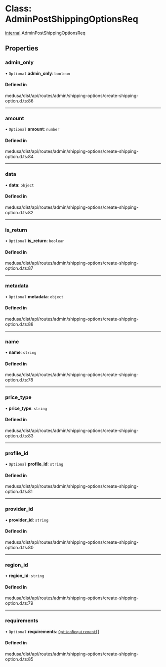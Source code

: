 # Class: AdminPostShippingOptionsReq

[internal](../modules/internal-21.md).AdminPostShippingOptionsReq

## Properties

### admin\_only

• `Optional` **admin\_only**: `boolean`

#### Defined in

medusa/dist/api/routes/admin/shipping-options/create-shipping-option.d.ts:86

___

### amount

• `Optional` **amount**: `number`

#### Defined in

medusa/dist/api/routes/admin/shipping-options/create-shipping-option.d.ts:84

___

### data

• **data**: `object`

#### Defined in

medusa/dist/api/routes/admin/shipping-options/create-shipping-option.d.ts:82

___

### is\_return

• `Optional` **is\_return**: `boolean`

#### Defined in

medusa/dist/api/routes/admin/shipping-options/create-shipping-option.d.ts:87

___

### metadata

• `Optional` **metadata**: `object`

#### Defined in

medusa/dist/api/routes/admin/shipping-options/create-shipping-option.d.ts:88

___

### name

• **name**: `string`

#### Defined in

medusa/dist/api/routes/admin/shipping-options/create-shipping-option.d.ts:78

___

### price\_type

• **price\_type**: `string`

#### Defined in

medusa/dist/api/routes/admin/shipping-options/create-shipping-option.d.ts:83

___

### profile\_id

• `Optional` **profile\_id**: `string`

#### Defined in

medusa/dist/api/routes/admin/shipping-options/create-shipping-option.d.ts:81

___

### provider\_id

• **provider\_id**: `string`

#### Defined in

medusa/dist/api/routes/admin/shipping-options/create-shipping-option.d.ts:80

___

### region\_id

• **region\_id**: `string`

#### Defined in

medusa/dist/api/routes/admin/shipping-options/create-shipping-option.d.ts:79

___

### requirements

• `Optional` **requirements**: [`OptionRequirement`](internal-21.OptionRequirement.md)[]

#### Defined in

medusa/dist/api/routes/admin/shipping-options/create-shipping-option.d.ts:85
